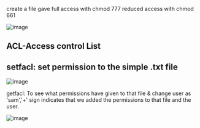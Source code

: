 create a file
gave full access with chmod 777 <file name>
reduced access with chmod 661 <file name>
                                    
                                    
![image](https://user-images.githubusercontent.com/85178565/227635992-972843a4-aea6-4cc5-bfd4-caaa94a32be1.png)
  
  
  ACL-Access control List
  -----------------------------
  
  setfacl: set permission to the simple .txt file
  -------------------
  
  ![image](https://user-images.githubusercontent.com/85178565/227658176-0d79ea7c-7a9a-408a-989d-3f9a84286128.png)
  
  
  getfacl: To see what permissions have given to that file & change user as 'sam','+'
  sign indicates that we added the permissions to that file and the user.
  
![image](https://user-images.githubusercontent.com/85178565/227658597-2c9d43c1-0e71-48fe-8ae7-ad67808bdb72.png)
  
  

